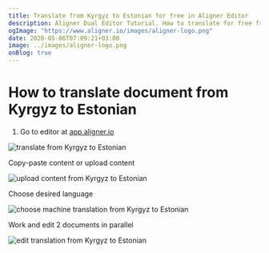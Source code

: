 ```yaml
---
title: Translate from Kyrgyz to Estonian for free in Aligner Editor
description: Aligner Dual Editor Tutorial. How to translate for free from Kyrgyz to Estonian. Aligner is multilingual document management platform. 
ogImage: "https://www.aligner.io/images/aligner-logo.png"
date: 2020-05-06T07:09:21+03:00
image: ../images/aligner-logo.png
onBlog: true
---
```


# How to translate document from Kyrgyz to Estonian

1. Go to editor at [app.aligner.io](https://app.aligner.io "Aligner App web page")

![translate from Kyrgyz to Estonian](../aligner-blank-editor.png "translate from Kyrgyz to Estonian")

Copy-paste content or upload content

![upload content from Kyrgyz to Estonian](../aligner-uploaded-document.png "upload content from Kyrgyz to Estonian")

Choose desired language

![choose machine translation from Kyrgyz to Estonian](../aligner-language-dropdown.png "choose machine translation from Kyrgyz to Estonian")

Work and edit 2 documents in parallel

![edit translation from Kyrgyz to Estonian](../aligner-double-sitded-editor.png "edit translation from Kyrgyz to Estonian")

